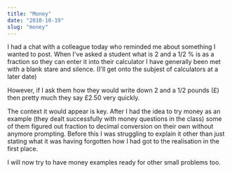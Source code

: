 ```yaml
---
title: "Money"
date: "2010-10-19"
slug: "money"
---
```

<p>I had a chat with a colleague today who reminded me about something I wanted to post. When I've asked a student what is 2 and a 1/2 % is as a fraction so they can enter it into their calculator I have generally been met with a blank stare and silence. (I'll get onto the subjest of calculators at a later date)</p>
<p>However, if I ask them how they would write down 2 and a 1/2 pounds (£) then pretty much they say £2.50 very quickly. </p>
<p>The context it would appear is key. After I had the idea to try money as an example (they dealt successfully with money questions in the class) some of them figured out fraction to decimal conversion on their own without anymore prompting. Before this I was struggling to explain it other than just stating what it was having forgotten how I had got to the realisation in the first place.</p>
<p>I will now try to have money examples ready for other small problems too.</p>
